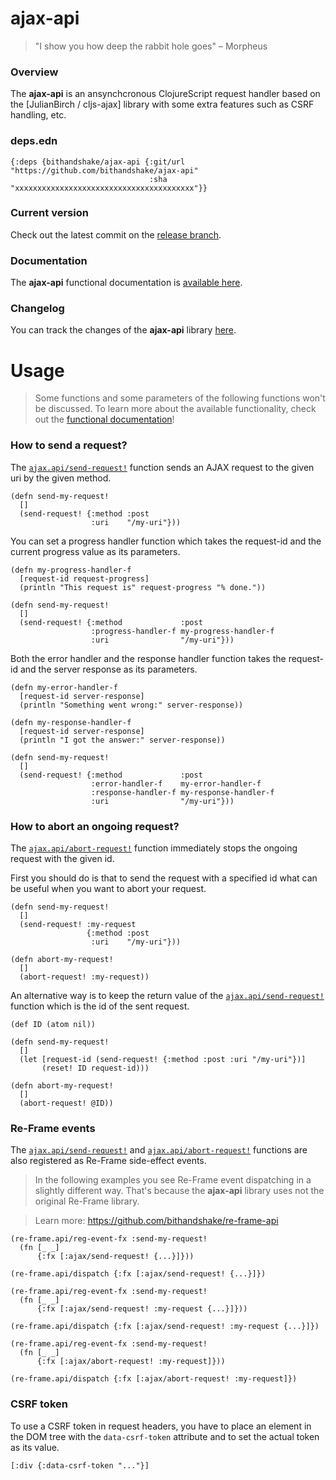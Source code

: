 
# ajax-api

> "I show you how deep the rabbit hole goes" – Morpheus

### Overview

The <strong>ajax-api</strong> is an ansynchcronous ClojureScript request handler
based on the [JulianBirch / cljs-ajax] library with some extra features such as
CSRF handling, etc.

### deps.edn

```
{:deps {bithandshake/ajax-api {:git/url "https://github.com/bithandshake/ajax-api"
                               :sha     "xxxxxxxxxxxxxxxxxxxxxxxxxxxxxxxxxxxxxxxx"}}
```

### Current version

Check out the latest commit on the [release branch](https://github.com/bithandshake/ajax-api/tree/release).

### Documentation

The <strong>ajax-api</strong> functional documentation is [available here](documentation/COVER.md).

### Changelog

You can track the changes of the <strong>ajax-api</strong> library [here](CHANGES.md).

# Usage

> Some functions and some parameters of the following functions won't be discussed. 
  To learn more about the available functionality, check out the
  [functional documentation](documentation/COVER.md)!

### How to send a request?

The [`ajax.api/send-request!`](documentation/cljs/ajax/API.md#send-request) function
sends an AJAX request to the given uri by the given method.

```
(defn send-my-request!
  []
  (send-request! {:method :post
                  :uri    "/my-uri"}))
```

You can set a progress handler function which takes the request-id and the current
progress value as its parameters.

```
(defn my-progress-handler-f
  [request-id request-progress]
  (println "This request is" request-progress "% done."))

(defn send-my-request!
  []
  (send-request! {:method             :post
                  :progress-handler-f my-progress-handler-f
                  :uri                "/my-uri"}))
```

Both the error handler and the response handler function takes the request-id
and the server response as its parameters.

```
(defn my-error-handler-f
  [request-id server-response]
  (println "Something went wrong:" server-response))

(defn my-response-handler-f
  [request-id server-response]
  (println "I got the answer:" server-response))

(defn send-my-request!
  []
  (send-request! {:method             :post
                  :error-handler-f    my-error-handler-f
                  :response-handler-f my-response-handler-f
                  :uri                "/my-uri"}))
```

### How to abort an ongoing request?

The [`ajax.api/abort-request!`](documentation/cljs/ajax/API.md#abort-request)
function immediately stops the ongoing request with the given id.

First you should do is that to send the request with a specified id what can
be useful when you want to abort your request.

```
(defn send-my-request!
  []
  (send-request! :my-request
                 {:method :post
                  :uri    "/my-uri"}))

(defn abort-my-request!
  []
  (abort-request! :my-request))
```

An alternative way is to keep the return value of the
[`ajax.api/send-request!`](documentation/cljs/ajax/API.md#send-request) function
which is the id of the sent request.

```
(def ID (atom nil))

(defn send-my-request!
  []
  (let [request-id (send-request! {:method :post :uri "/my-uri"})]
       (reset! ID request-id)))

(defn abort-my-request!
  []
  (abort-request! @ID))
```

### Re-Frame events

The [`ajax.api/send-request!`](documentation/cljs/ajax/API.md#send-request) and
[`ajax.api/abort-request!`](documentation/cljs/ajax/API.md#send-request) functions
are also registered as Re-Frame side-effect events.

> In the following examples you see Re-Frame event dispatching in a slightly
  different way. That's because the <strong>ajax-api</strong> library uses not
  the original Re-Frame library.  

> Learn more: https://github.com/bithandshake/re-frame-api

```
(re-frame.api/reg-event-fx :send-my-request!
  (fn [_ _]
      {:fx [:ajax/send-request! {...}]}))
```

```
(re-frame.api/dispatch {:fx [:ajax/send-request! {...}]})
```

```
(re-frame.api/reg-event-fx :send-my-request!
  (fn [_ _]
      {:fx [:ajax/send-request! :my-request {...}]}))
```

```
(re-frame.api/dispatch {:fx [:ajax/send-request! :my-request {...}]})
```

```
(re-frame.api/reg-event-fx :send-my-request!
  (fn [_ _]
      {:fx [:ajax/abort-request! :my-request]}))
```

```
(re-frame.api/dispatch {:fx [:ajax/abort-request! :my-request]})
```


### CSRF token

To use a CSRF token in request headers, you have to place an element in the DOM
tree with the `data-csrf-token` attribute and to set the actual token as its value.

```
[:div {:data-csrf-token "..."}]
```
